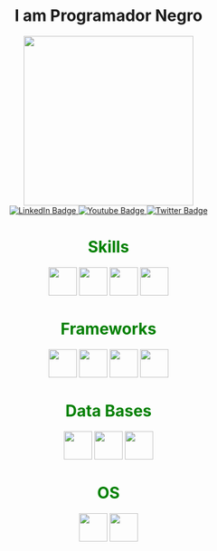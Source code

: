 <h1 align="center" class="typewriter"> I am Programador Negro</h1>
<div id="header" align="center">
  <img src="https://media4.giphy.com/media/v1.Y2lkPTc5MGI3NjExODY1M2JjNDhhMjMzMWUyZmNkYjRjZjQxZmU5ODM3NTdjNjI1ZjRiMyZjdD1n/5tdpB5x3FzD3iNcLgh/giphy.gif" width="300"/>
</div>
<div id="badges" align="center">
  <a href="your-linkedin-URL">
    <img src="https://img.shields.io/badge/LinkedIn-blue?style=for-the-badge&logo=linkedin&logoColor=white" alt="LinkedIn Badge"/>
  </a>
  <a href="your-youtube-URL">
    <img src="https://img.shields.io/badge/YouTube-red?style=for-the-badge&logo=youtube&logoColor=white" alt="Youtube Badge"/>
  </a>
  <a href="your-twitter-URL">
    <img src="https://img.shields.io/badge/Twitter-blue?style=for-the-badge&logo=twitter&logoColor=white" alt="Twitter Badge"/>
  </a>
</div>

<h1 align="center" class="typewriter" style="color:green;"> Skills</h1>
<div align="center">
  <img width="50" src="https://cdn.jsdelivr.net/gh/devicons/devicon/icons/python/python-original.svg" />
  <img width="50" src="https://cdn.jsdelivr.net/gh/devicons/devicon/icons/javascript/javascript-original.svg" />
  <img width="50" src="https://cdn.jsdelivr.net/gh/devicons/devicon/icons/bash/bash-original.svg" />
  <img width="50" src="https://cdn.jsdelivr.net/gh/devicons/devicon/icons/fastapi/fastapi-original.svg" />    
</div>    

<h1 align="center" class="typewriter" style="color:green;">Frameworks</h1>
<div align="center">
  <img width="50" src="https://cdn.jsdelivr.net/gh/devicons/devicon/icons/django/django-plain.svg" />
  <img width="50" src="https://cdn.jsdelivr.net/gh/devicons/devicon/icons/vuejs/vuejs-original.svg" />
  <img width="50" src="https://d33wubrfki0l68.cloudfront.net/20f44190801d93434031e849f6f436c72c86f067/1ae72/assets/svg/airflow-icon.svg" />
  <img width="50" src="https://cdn.quasar.dev/logo-v2/svg/logo.svg" />
</div>    
          
<h1 align="center" class="typewriter" style="color:green;">Data Bases</h1>
<div align="center">
  <img width="50" src="https://cdn.jsdelivr.net/gh/devicons/devicon/icons/mysql/mysql-original.svg" />
  <img width="50" src="https://cdn.jsdelivr.net/gh/devicons/devicon/icons/microsoftsqlserver/microsoftsqlserver-plain.svg" />        
  <img width="50" src="https://cdn.jsdelivr.net/gh/devicons/devicon/icons/postgresql/postgresql-original.svg" />
</div>    

<h1 align="center" class="typewriter" style="color:green;">OS</h1>
<div align="center">
  <img width="50" src="https://cdn.jsdelivr.net/gh/devicons/devicon/icons/windows8/windows8-original.svg" />          
  <img width="50" src="https://cdn.jsdelivr.net/gh/devicons/devicon/icons/linux/linux-original.svg" />
          
</div>    
<!--
**programador-negro/programador-negro** is a ✨ _special_ ✨ repository because its `README.md` (this file) appears on your GitHub profile.

Here are some ideas to get you started:

- 🔭 I’m currently working on ...
- 🌱 I’m currently learning ...
- 👯 I’m looking to collaborate on ...
- 🤔 I’m looking for help with ...
- 💬 Ask me about ...
- 📫 How to reach me: ...
- 😄 Pronouns: ...
- ⚡ Fun fact: ...

<style>
.typewriter h1 {
  overflow: hidden; /* Ensures the content is not revealed until the animation */
  border-right: .15em solid orange; /* The typwriter cursor */
  white-space: nowrap; /* Keeps the content on a single line */
  margin: 0 auto; /* Gives that scrolling effect as the typing happens */
  letter-spacing: .15em; /* Adjust as needed */
  animation: 
    typing 3.5s steps(40, end),
    blink-caret .75s step-end infinite;
}

/* The typing effect */
@keyframes typing {
  from { width: 0 }
  to { width: 100% }
}

/* The typewriter cursor effect */
@keyframes blink-caret {
  from, to { border-color: transparent }
  50% { border-color: orange; }
}
</style>

-->
